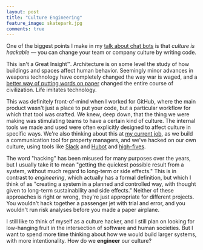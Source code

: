 ```yaml
---
layout: post
title: "Culture Engineering"
feature_image: skatepark.jpg
comments: true
---
```


One of the biggest points I make in my [talk about chat bots](talks/robots/) is that *culture is hackable* — you can change your team or company culture by writing code.

This isn't a Great Insight™.
Architecture is on some level the study of how buildings and spaces affect human behavior.
Seemingly minor advances in weapons technology have completely changed the way war is waged, and a [better way of putting words on paper](https://en.wikipedia.org/wiki/Printing_press) changed the entire course of civilization.
Life imitates technology.

This was definitely front-of-mind when I worked for GitHub, where the main product wasn't just a place to put your code, but a particular workflow for which that tool was crafted.
We knew, deep down, that the thing we were making was stimulating teams to have a certain kind of culture.
The internal tools we made and used were often explicitly designed to affect culture in specific ways.
We're also thinking about this at [my current job](http://gridium.com), as we build a communication tool for property managers, and we've hacked on our own culture, using tools like [Slack](https://slack.com) and [Hubot](https://hubot.github.com) and [high-fives](https://github.com/ben/hubot-tangocard-highfive).

The word "hacking" has been misused for many purposes over the years, but I usually take it to mean "getting the quickest possible result from a system, without much regard to long-term or side effects."
This is in contrast to *engineering*, which actually has a formal definition, but which I think of as "creating a system in a planned and controlled way, with thought given to long-term sustainability and side effects."
Neither of these approaches is right or wrong, they're just appropriate for different projects.
You wouldn't hack together a passenger jet with trial and error, and you wouldn't run risk analyses before you made a paper airplane.

I still like to think of myself as a culture hacker, and I still plan on looking for low-hanging fruit in the intersection of software and human societies.
But I want to spend more time thinking about how we would build larger systems, with more intentionality.
How do we **engineer** our culture?
